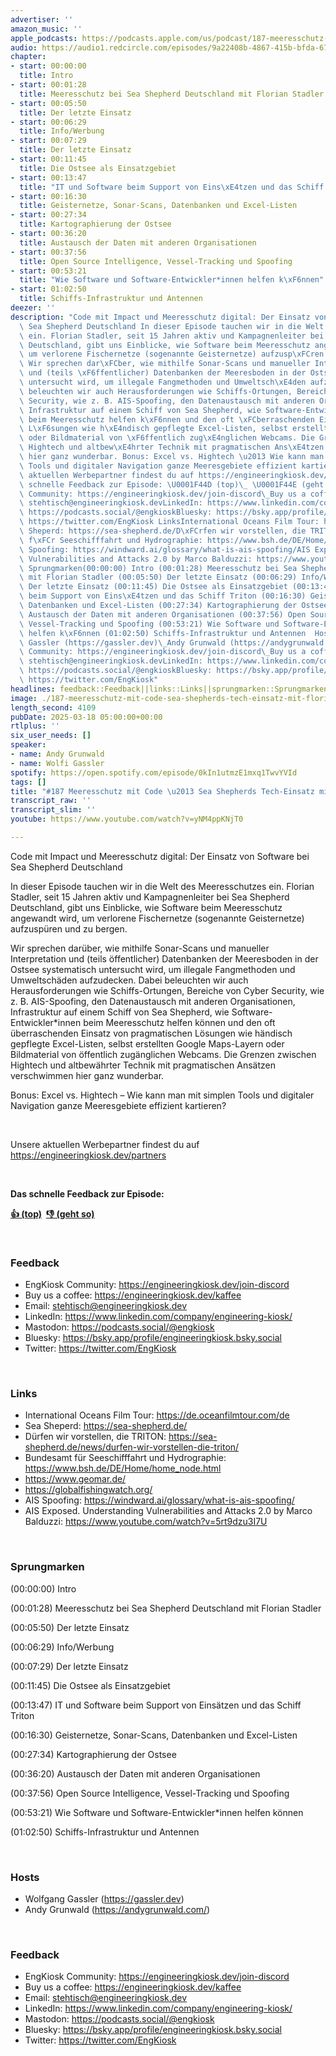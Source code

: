 ```yaml
---
advertiser: ''
amazon_music: ''
apple_podcasts: https://podcasts.apple.com/us/podcast/187-meeresschutz-mit-code-sea-shepherds-tech-einsatz/id1603082924?i=1000699594518&uo=4
audio: https://audio1.redcircle.com/episodes/9a22408b-4867-415b-bfda-67fabb145eb3/stream.mp3
chapter:
- start: 00:00:00
  title: Intro
- start: 00:01:28
  title: Meeresschutz bei Sea Shepherd Deutschland mit Florian Stadler
- start: 00:05:50
  title: Der letzte Einsatz
- start: 00:06:29
  title: Info/Werbung
- start: 00:07:29
  title: Der letzte Einsatz
- start: 00:11:45
  title: Die Ostsee als Einsatzgebiet
- start: 00:13:47
  title: "IT und Software beim Support von Eins\xE4tzen und das Schiff Triton"
- start: 00:16:30
  title: Geisternetze, Sonar-Scans, Datenbanken und Excel-Listen
- start: 00:27:34
  title: Kartographierung der Ostsee
- start: 00:36:20
  title: Austausch der Daten mit anderen Organisationen
- start: 00:37:56
  title: Open Source Intelligence, Vessel-Tracking und Spoofing
- start: 00:53:21
  title: "Wie Software und Software-Entwickler*innen helfen k\xF6nnen"
- start: 01:02:50
  title: Schiffs-Infrastruktur und Antennen
deezer: ''
description: "Code mit Impact und Meeresschutz digital: Der Einsatz von Software bei\
  \ Sea Shepherd Deutschland In dieser Episode tauchen wir in die Welt des Meeresschutzes\
  \ ein. Florian Stadler, seit 15 Jahren aktiv und Kampagnenleiter bei Sea Shepherd\
  \ Deutschland, gibt uns Einblicke, wie Software beim Meeresschutz angewandt wird,\
  \ um verlorene Fischernetze (sogenannte Geisternetze) aufzusp\xFCren und zu bergen.\
  \ Wir sprechen dar\xFCber, wie mithilfe Sonar-Scans und manueller Interpretation\
  \ und (teils \xF6ffentlicher) Datenbanken der Meeresboden in der Ostsee systematisch\
  \ untersucht wird, um illegale Fangmethoden und Umweltsch\xE4den aufzudecken. Dabei\
  \ beleuchten wir auch Herausforderungen wie Schiffs-Ortungen, Bereiche von Cyber\
  \ Security, wie z. B. AIS-Spoofing, den Datenaustausch mit anderen Organisationen,\
  \ Infrastruktur auf einem Schiff von Sea Shepherd, wie Software-Entwickler*innen\
  \ beim Meeresschutz helfen k\xF6nnen und den oft \xFCberraschenden Einsatz von pragmatischen\
  \ L\xF6sungen wie h\xE4ndisch gepflegte Excel-Listen, selbst erstellten Google Maps-Layern\
  \ oder Bildmaterial von \xF6ffentlich zug\xE4nglichen Webcams. Die Grenzen zwischen\
  \ Hightech und altbew\xE4hrter Technik mit pragmatischen Ans\xE4tzen verschwimmen\
  \ hier ganz wunderbar. Bonus: Excel vs. Hightech \u2013 Wie kann man mit simplen\
  \ Tools und digitaler Navigation ganze Meeresgebiete effizient kartieren?  Unsere\
  \ aktuellen Werbepartner findest du auf https://engineeringkiosk.dev/partners  Das\
  \ schnelle Feedback zur Episode: \U0001F44D (top)\_ \U0001F44E (geht so)  FeedbackEngKiosk\
  \ Community: https://engineeringkiosk.dev/join-discord\_Buy us a coffee: https://engineeringkiosk.dev/kaffeeEmail:\
  \ stehtisch@engineeringkiosk.devLinkedIn: https://www.linkedin.com/company/engineering-kiosk/Mastodon:\
  \ https://podcasts.social/@engkioskBluesky: https://bsky.app/profile/engineeringkiosk.bsky.socialTwitter:\
  \ https://twitter.com/EngKiosk LinksInternational Oceans Film Tour: https://de.oceanfilmtour.com/deSea\
  \ Sheperd: https://sea-shepherd.de/D\xFCrfen wir vorstellen, die TRITON: https://sea-shepherd.de/news/durfen-wir-vorstellen-die-triton/Bundesamt\
  \ f\xFCr Seeschifffahrt und Hydrographie: https://www.bsh.de/DE/Home/home_node.htmlhttps://www.geomar.de/https://globalfishingwatch.org/AIS\
  \ Spoofing: https://windward.ai/glossary/what-is-ais-spoofing/AIS Exposed. Understanding\
  \ Vulnerabilities and Attacks 2.0 by Marco Balduzzi: https://www.youtube.com/watch?v=5rt9dzu3I7U\
  \ Sprungmarken(00:00:00) Intro (00:01:28) Meeresschutz bei Sea Shepherd Deutschland\
  \ mit Florian Stadler (00:05:50) Der letzte Einsatz (00:06:29) Info/Werbung (00:07:29)\
  \ Der letzte Einsatz (00:11:45) Die Ostsee als Einsatzgebiet (00:13:47) IT und Software\
  \ beim Support von Eins\xE4tzen und das Schiff Triton (00:16:30) Geisternetze, Sonar-Scans,\
  \ Datenbanken und Excel-Listen (00:27:34) Kartographierung der Ostsee (00:36:20)\
  \ Austausch der Daten mit anderen Organisationen (00:37:56) Open Source Intelligence,\
  \ Vessel-Tracking und Spoofing (00:53:21) Wie Software und Software-Entwickler*innen\
  \ helfen k\xF6nnen (01:02:50) Schiffs-Infrastruktur und Antennen  HostsWolfgang\
  \ Gassler (https://gassler.dev)\_Andy Grunwald (https://andygrunwald.com/) FeedbackEngKiosk\
  \ Community: https://engineeringkiosk.dev/join-discord\_Buy us a coffee: https://engineeringkiosk.dev/kaffeeEmail:\
  \ stehtisch@engineeringkiosk.devLinkedIn: https://www.linkedin.com/company/engineering-kiosk/Mastodon:\
  \ https://podcasts.social/@engkioskBluesky: https://bsky.app/profile/engineeringkiosk.bsky.socialTwitter:\
  \ https://twitter.com/EngKiosk"
headlines: feedback::Feedback||links::Links||sprungmarken::Sprungmarken||hosts::Hosts
image: ./187-meeresschutz-mit-code-sea-shepherds-tech-einsatz-mit-florian-stadler.jpg
length_second: 4109
pubDate: 2025-03-18 05:00:00+00:00
rtlplus: ''
six_user_needs: []
speaker:
- name: Andy Grunwald
- name: Wolfi Gassler
spotify: https://open.spotify.com/episode/0kIn1utmzE1mxq1TwvYVId
tags: []
title: "#187 Meeresschutz mit Code \u2013 Sea Shepherds Tech-Einsatz mit Florian Stadler"
transcript_raw: ''
transcript_slim: ''
youtube: https://www.youtube.com/watch?v=yNM4ppKNjT0

---
```

<p><span>Code mit Impact und Meeresschutz digital: Der Einsatz von Software bei Sea Shepherd Deutschland</span></p><p><span>In dieser Episode tauchen wir in die Welt des Meeresschutzes ein. Florian Stadler, seit 15 Jahren aktiv und Kampagnenleiter bei Sea Shepherd Deutschland, gibt uns Einblicke, wie Software beim Meeresschutz angewandt wird, um verlorene Fischernetze (sogenannte Geisternetze) aufzuspüren und zu bergen.</span></p><p><span>Wir sprechen darüber, wie mithilfe Sonar-Scans und manueller Interpretation und (teils öffentlicher) Datenbanken der Meeresboden in der Ostsee systematisch untersucht wird, um illegale Fangmethoden und Umweltschäden aufzudecken. Dabei beleuchten wir auch Herausforderungen wie Schiffs-Ortungen, Bereiche von Cyber Security, wie z. B. AIS-Spoofing, den Datenaustausch mit anderen Organisationen, Infrastruktur auf einem Schiff von Sea Shepherd, wie Software-Entwickler*innen beim Meeresschutz helfen können und den oft überraschenden Einsatz von pragmatischen Lösungen wie händisch gepflegte Excel-Listen, selbst erstellten Google Maps-Layern oder Bildmaterial von öffentlich zugänglichen Webcams. Die Grenzen zwischen Hightech und altbewährter Technik mit pragmatischen Ansätzen verschwimmen hier ganz wunderbar.</span></p><p><span>Bonus: Excel vs. Hightech – Wie kann man mit simplen Tools und digitaler Navigation ganze Meeresgebiete effizient kartieren?</span></p><p><br></p><p><span>Unsere aktuellen Werbepartner findest du auf </span><a href="https://engineeringkiosk.dev/partners">https://engineeringkiosk.dev/partners</a></p><p><br></p><p><strong>Das schnelle Feedback zur Episode:</strong></p><p><a href="https://api.openpodcast.dev/feedback/187/upvote" rel="nofollow"><strong>👍 (top)</strong></a><strong>  </strong><a href="https://api.openpodcast.dev/feedback/187/downvote" rel="nofollow"><strong>👎 (geht so)</strong></a></p><p><br></p><h3 id="feedback">Feedback</h3><ul><li><span>EngKiosk Community: </span><a href="https://engineeringkiosk.dev/join-discord">https://engineeringkiosk.dev/join-discord</a><span> </span></li><li><span>Buy us a coffee: </span><a href="https://engineeringkiosk.dev/kaffee">https://engineeringkiosk.dev/kaffee</a></li><li><span>Email: </span><a href="mailto:stehtisch@engineeringkiosk.dev" rel="nofollow">stehtisch@engineeringkiosk.dev</a></li><li><span>LinkedIn: </span><a href="https://www.linkedin.com/company/engineering-kiosk/" rel="nofollow">https://www.linkedin.com/company/engineering-kiosk/</a></li><li><span>Mastodon: </span><a href="https://podcasts.social/@engkiosk" rel="nofollow">https://podcasts.social/@engkiosk</a></li><li><span>Bluesky: </span><a href="https://bsky.app/profile/engineeringkiosk.bsky.social" rel="nofollow">https://bsky.app/profile/engineeringkiosk.bsky.social</a></li><li><span>Twitter: </span><a href="https://twitter.com/EngKiosk" rel="nofollow">https://twitter.com/EngKiosk</a></li></ul><p><br></p><h3 id="links">Links</h3><ul><li><span>International Oceans Film Tour: </span><a href="https://de.oceanfilmtour.com/de" rel="nofollow">https://de.oceanfilmtour.com/de</a></li><li><span>Sea Sheperd: </span><a href="https://sea-shepherd.de/" rel="nofollow">https://sea-shepherd.de/</a></li><li><span>Dürfen wir vorstellen, die TRITON: </span><a href="https://sea-shepherd.de/news/durfen-wir-vorstellen-die-triton/" rel="nofollow">https://sea-shepherd.de/news/durfen-wir-vorstellen-die-triton/</a></li><li><span>Bundesamt für Seeschifffahrt und Hydrographie: </span><a href="https://www.bsh.de/DE/Home/home_node.html" rel="nofollow">https://www.bsh.de/DE/Home/home_node.html</a></li><li><a href="https://www.geomar.de/" rel="nofollow">https://www.geomar.de/</a></li><li><a href="https://globalfishingwatch.org/" rel="nofollow">https://globalfishingwatch.org/</a></li><li><span>AIS Spoofing: </span><a href="https://windward.ai/glossary/what-is-ais-spoofing/" rel="nofollow">https://windward.ai/glossary/what-is-ais-spoofing/</a></li><li><span>AIS Exposed. Understanding Vulnerabilities and Attacks 2.0 by Marco Balduzzi: </span><a href="https://www.youtube.com/watch?v=5rt9dzu3I7U" rel="nofollow">https://www.youtube.com/watch?v=5rt9dzu3I7U</a></li></ul><p><br></p><h3 id="sprungmarken">Sprungmarken</h3><p><span>(00:00:00) Intro</span></p><p><span>(00:01:28) Meeresschutz bei Sea Shepherd Deutschland mit Florian Stadler</span></p><p><span>(00:05:50) Der letzte Einsatz</span></p><p><span>(00:06:29) Info/Werbung</span></p><p><span>(00:07:29) Der letzte Einsatz</span></p><p><span>(00:11:45) Die Ostsee als Einsatzgebiet</span></p><p><span>(00:13:47) IT und Software beim Support von Einsätzen und das Schiff Triton</span></p><p><span>(00:16:30) Geisternetze, Sonar-Scans, Datenbanken und Excel-Listen</span></p><p><span>(00:27:34) Kartographierung der Ostsee</span></p><p><span>(00:36:20) Austausch der Daten mit anderen Organisationen</span></p><p><span>(00:37:56) Open Source Intelligence, Vessel-Tracking und Spoofing</span></p><p><span>(00:53:21) Wie Software und Software-Entwickler*innen helfen können</span></p><p><span>(01:02:50) Schiffs-Infrastruktur und Antennen</span></p><p><br></p><h3 id="hosts">Hosts</h3><ul><li><span>Wolfgang Gassler (</span><a href="https://gassler.dev" rel="nofollow">https://gassler.dev</a><span>) </span></li><li><span>Andy Grunwald (</span><a href="https://andygrunwald.com/" rel="nofollow">https://andygrunwald.com/</a><span>)</span></li></ul><p><br></p><h3 id="feedback">Feedback</h3><ul><li><span>EngKiosk Community: </span><a href="https://engineeringkiosk.dev/join-discord">https://engineeringkiosk.dev/join-discord</a><span> </span></li><li><span>Buy us a coffee: </span><a href="https://engineeringkiosk.dev/kaffee">https://engineeringkiosk.dev/kaffee</a></li><li><span>Email: </span><a href="mailto:stehtisch@engineeringkiosk.dev" rel="nofollow">stehtisch@engineeringkiosk.dev</a></li><li><span>LinkedIn: </span><a href="https://www.linkedin.com/company/engineering-kiosk/" rel="nofollow">https://www.linkedin.com/company/engineering-kiosk/</a></li><li><span>Mastodon: </span><a href="https://podcasts.social/@engkiosk" rel="nofollow">https://podcasts.social/@engkiosk</a></li><li><span>Bluesky: </span><a href="https://bsky.app/profile/engineeringkiosk.bsky.social" rel="nofollow">https://bsky.app/profile/engineeringkiosk.bsky.social</a></li><li><span>Twitter: </span><a href="https://twitter.com/EngKiosk" rel="nofollow">https://twitter.com/EngKiosk</a></li></ul>